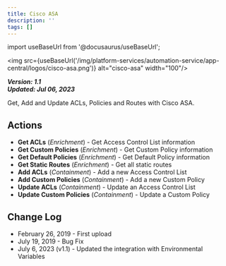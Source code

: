 ```yaml
---
title: Cisco ASA
description: ''
tags: []
---
```

import useBaseUrl from '@docusaurus/useBaseUrl';

<img src={useBaseUrl('/img/platform-services/automation-service/app-central/logos/cisco-asa.png')} alt="cisco-asa" width="100"/>

***Version: 1.1  
Updated: Jul 06, 2023***

Get, Add and Update ACLs, Policies and Routes with Cisco ASA.

## Actions

* **Get ACLs** (*Enrichment*) - Get Access Control List information
* **Get Custom Policies** (*Enrichment*) - Get Custom Policy information
* **Get Default Policies** (*Enrichment*) - Get Default Policy information
* **Get Static Routes** (*Enrichment*) - Get all static routes
* **Add ACLs** (*Containment*) - Add a new Access Control List
* **Add Custom Policies** (*Containment*) - Add a new Custom Policy
* **Update ACLs** (*Containment*) - Update an Access Control List
* **Update Custom Policies** (*Containment*) - Update a Custom Policy

## Change Log

* February 26, 2019 - First upload
* July 19, 2019 - Bug Fix
* July 6, 2023 (v1.1) - Updated the integration with Environmental Variables
